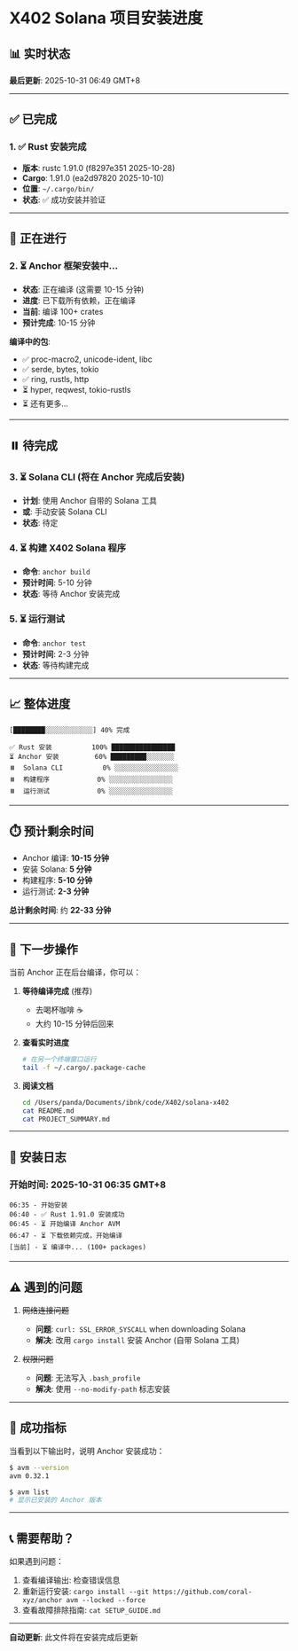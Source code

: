 # X402 Solana 项目安装进度

## 📊 实时状态

**最后更新**: 2025-10-31 06:49 GMT+8

---

## ✅ 已完成

### 1. ✅ Rust 安装完成
- **版本**: rustc 1.91.0 (f8297e351 2025-10-28)
- **Cargo**: 1.91.0 (ea2d97820 2025-10-10)
- **位置**: `~/.cargo/bin/`
- **状态**: ✅ 成功安装并验证

---

## 🔄 正在进行

### 2. ⏳ Anchor 框架安装中...
- **状态**: 正在编译 (这需要 10-15 分钟)
- **进度**: 已下载所有依赖，正在编译
- **当前**: 编译 100+ crates
- **预计完成**: 10-15 分钟

**编译中的包**:
- ✅ proc-macro2, unicode-ident, libc
- ✅ serde, bytes, tokio
- ✅ ring, rustls, http
- ⏳ hyper, reqwest, tokio-rustls
- ⏳ 还有更多...

---

## ⏸️ 待完成

### 3. ⏳ Solana CLI (将在 Anchor 完成后安装)
- **计划**: 使用 Anchor 自带的 Solana 工具
- **或**: 手动安装 Solana CLI
- **状态**: 待定

### 4. ⏳ 构建 X402 Solana 程序
- **命令**: `anchor build`
- **预计时间**: 5-10 分钟
- **状态**: 等待 Anchor 安装完成

### 5. ⏳ 运行测试
- **命令**: `anchor test`
- **预计时间**: 2-3 分钟
- **状态**: 等待构建完成

---

## 📈 整体进度

```
[████████░░░░░░░░░░░░] 40% 完成

✅ Rust 安装          100% ████████████████
⏳ Anchor 安装         60% █████████░░░░░░░
⏸️  Solana CLI          0% ░░░░░░░░░░░░░░░░
⏸️  构建程序            0% ░░░░░░░░░░░░░░░░
⏸️  运行测试            0% ░░░░░░░░░░░░░░░░
```

---

## ⏱️ 预计剩余时间

- Anchor 编译: **10-15 分钟**
- 安装 Solana: **5 分钟**
- 构建程序: **5-10 分钟**
- 运行测试: **2-3 分钟**

**总计剩余时间**: 约 **22-33 分钟**

---

## 🎯 下一步操作

当前 Anchor 正在后台编译，你可以：

1. **等待编译完成** (推荐)
   - 去喝杯咖啡 ☕
   - 大约 10-15 分钟后回来

2. **查看实时进度**
   ```bash
   # 在另一个终端窗口运行
   tail -f ~/.cargo/.package-cache
   ```

3. **阅读文档**
   ```bash
   cd /Users/panda/Documents/ibnk/code/X402/solana-x402
   cat README.md
   cat PROJECT_SUMMARY.md
   ```

---

## 📝 安装日志

### 开始时间: 2025-10-31 06:35 GMT+8

```
06:35 - 开始安装
06:40 - ✅ Rust 1.91.0 安装成功
06:45 - ⏳ 开始编译 Anchor AVM
06:47 - ⏳ 下载依赖完成，开始编译
[当前] - ⏳ 编译中... (100+ packages)
```

---

## ⚠️ 遇到的问题

1. ~~网络连接问题~~
   - **问题**: `curl: SSL_ERROR_SYSCALL` when downloading Solana
   - **解决**: 改用 `cargo install` 安装 Anchor (自带 Solana 工具)

2. ~~权限问题~~
   - **问题**: 无法写入 `.bash_profile`
   - **解决**: 使用 `--no-modify-path` 标志安装

---

## 🎉 成功指标

当看到以下输出时，说明 Anchor 安装成功：

```bash
$ avm --version
avm 0.32.1

$ avm list
# 显示已安装的 Anchor 版本
```

---

## 📞 需要帮助？

如果遇到问题：

1. 查看编译输出: 检查错误信息
2. 重新运行安装: `cargo install --git https://github.com/coral-xyz/anchor avm --locked --force`
3. 查看故障排除指南: `cat SETUP_GUIDE.md`

---

**自动更新**: 此文件将在安装完成后更新
